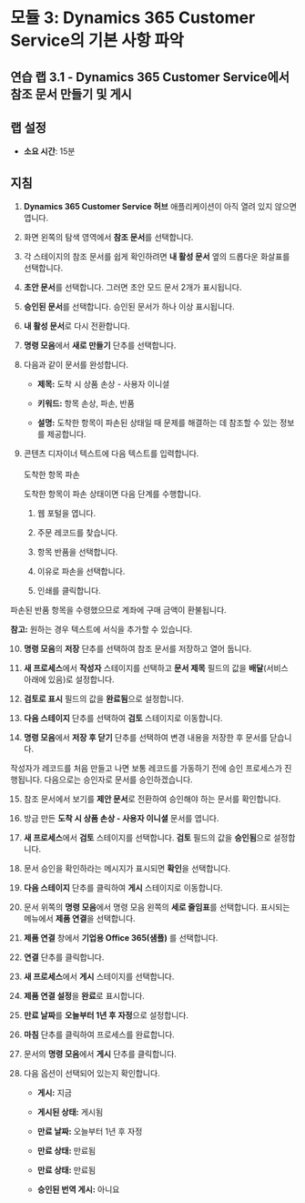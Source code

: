 ﻿---
lab:
    title: '랩 3.1: Dynamics 365 Customer Service에서 참조 문서 만들기 및 게시'
    module: '모듈 3: Dynamics 365 Customer Service의 기본 사항 파악'
---

모듈 3: Dynamics 365 Customer Service의 기본 사항 파악
========================

## 연습 랩 3.1 - Dynamics 365 Customer Service에서 참조 문서 만들기 및 게시

## 랩 설정

  - **소요 시간**: 15분

## 지침

1. **Dynamics 365 Customer Service 허브** 애플리케이션이 아직 열려 있지 않으면 엽니다. 

2. 화면 왼쪽의 탐색 영역에서 **참조 문서**를 선택합니다. 

3. 각 스테이지의 참조 문서를 쉽게 확인하려면 **내 활성 문서** 옆의 드롭다운 화살표를 선택합니다. 

4. **초안 문서**를 선택합니다. 그러면 초안 모드 문서 2개가 표시됩니다.

5. **승인된 문서**를 선택합니다. 승인된 문서가 하나 이상 표시됩니다. 

6. **내 활성 문서**로 다시 전환합니다.

7. **명령 모음**에서 **새로 만들기** 단추를 선택합니다. 

8. 다음과 같이 문서를 완성합니다.

	- **제목:** 도착 시 상품 손상 - 사용자 이니셜

	- **키워드:** 항목 손상, 파손, 반품

	- **설명:** 도착한 항목이 파손된 상태일 때 문제를 해결하는 데 참조할 수 있는 정보를 제공합니다. 

9. 콘텐츠 디자이너 텍스트에 다음 텍스트를 입력합니다.   
‎  
‎	도착한 항목 파손

	도착한 항목이 파손 상태이면 다음 단계를 수행합니다.

	1. 웹 포털을 엽니다.

	2. 주문 레코드를 찾습니다.

	3. 항목 반품을 선택합니다.

	4. 이유로 파손을 선택합니다.

	5. 인쇄를 클릭합니다.

파손된 반품 항목을 수령했으므로 계좌에 구매 금액이 환불됩니다.

**참고:** 원하는 경우 텍스트에 서식을 추가할 수 있습니다. 

10. **명령 모음**의 **저장** 단추를 선택하여 참조 문서를 저장하고 열어 둡니다. 

11. **새 프로세스**에서 **작성자** 스테이지를 선택하고 **문서 제목** 필드의 값을 **배달**(서비스 아래에 있음)로 설정합니다. 

12. **검토로 표시** 필드의 값을 **완료됨**으로 설정합니다.

13. **다음 스테이지** 단추를 선택하여 **검토** 스테이지로 이동합니다.

14. **명령 모음**에서 **저장 후 닫기** 단추를 선택하여 변경 내용을 저장한 후 문서를 닫습니다.

작성자가 레코드를 처음 만들고 나면 보통 레코드를 가동하기 전에 승인 프로세스가 진행됩니다. 다음으로는 승인자로 문서를 승인하겠습니다. 

15. 참조 문서에서 보기를 **제안 문서**로 전환하여 승인해야 하는 문서를 확인합니다. 

16. 방금 만든 **도착 시 상품 손상 - 사용자 이니셜** 문서를 엽니다.

17. **새 프로세스**에서 **검토** 스테이지를 선택합니다. **검토** 필드의 값을 **승인됨**으로 설정합니다.

18. 문서 승인을 확인하라는 메시지가 표시되면 **확인**을 선택합니다. 

19. **다음 스테이지** 단추를 클릭하여 **게시** 스테이지로 이동합니다. 

20. 문서 위쪽의 **명령 모음**에서 명령 모음 왼쪽의 **세로 줄임표**를 선택합니다. 표시되는 메뉴에서 **제품 연결**을 선택합니다. 

21. **제품 연결** 창에서 **기업용 Office 365(샘플)** 를 선택합니다.

22. **연결** 단추를 클릭합니다. 

23. **새 프로세스**에서 **게시** 스테이지를 선택합니다. 

24. **제품 연결 설정**을 **완료**로 표시합니다. 

25. **만료 날짜**를 **오늘부터 1년 후 자정**으로 설정합니다. 

26. **마침** 단추를 클릭하여 프로세스를 완료합니다. 

27. 문서의 **명령 모음**에서 **게시** 단추를 클릭합니다. 

28. 다음 옵션이 선택되어 있는지 확인합니다.

	- **게시:** 지금

	- **게시된 상태:** 게시됨

	- **만료 날짜:** 오늘부터 1년 후 자정

	- **만료 상태:** 만료됨

	- **만료 상태:** 만료됨

	- **승인된 번역 게시:** 아니요


